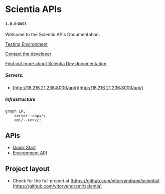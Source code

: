 # Scientia APIs 
#### `1.0.0`  `OAS3`

Welcome to the Scientia APIs Documentation.

[Testing Environment](http://18.216.21.236:8000/api/)

[Contact the developer](#)

[Find out more about Scientia Dev documentation](#)

##### Servers:
-  [http://18.216.21.236:8000/api/](http://18.216.21.236:8000/api/)


##### Infrastructure
```mermaid
graph LR;
    server-->api/;
    api/-->env/;

```
## APIs

*  [Quick Start](./apis/index.md)
*  [Environment API](./apis/endpoints.md)

## Project layout

* Check for the full project at [https://github.com/vitorvendrami/scientia](https://github.com/vitorvendrami/scientia)